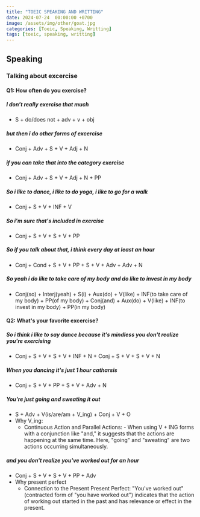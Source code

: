 ```yaml
---
title: "TOEIC SPEAKING AND WRITTING"
date: 2024-07-24  00:00:00 +0700
image: /assets/img/other/goat.jpg
categories: [Toeic, Speaking, Writting]
tags: [toeic, speaking, writting]
---
```


## Speaking

### Talking about excercise

#### Q1: How often do you exercise?

##### I don’t really exercise that much

- S + do/does not + adv + v + obj
##### but then i do other forms of excercise
- Conj + Adv + S + V + Adj + N
##### if you can take that into the category exercise
- Conj + Adv + S + V + Adj + N + PP
##### So i like to dance, i like to do yoga, i like to go for a walk
- Conj + S + V + INF + V
##### So i'm sure that's included in exercise
- Conj + S + V + S + V + PP
##### So if you talk about that, i think every day at least an hour
- Conj + Cond + S + V + PP + S + V + Adv + Adv + N
##### So yeah i do like to take care of my body and do like to invest in my body
- Conj(so) + Interj(yeah) + S(i) + Aux(do) + V(like) + INF(to take care of my body) + PP(of my body) + Conj(and) + Aux(do) + V(like) + INF(to invest in my body) + PP(in my body)

#### Q2: What's your favorite excercise?

##### So i think i like to say dance because it's mindless you don't realize you're exercising

- Conj + S + V + S + V + INF + N + Conj + S + V + S + V + N
##### When you dancing it's just 1 hour catharsis
- Conj + S + V + PP + S + V + Adv + N
##### You're just going and sweating it out
- S + Adv + V(is/are/am + V_ing) + Conj + V + O
- Why V_ing:
  - Continuous Action and Parallel Actions: - When using V + ING forms with a conjunction like "and," it suggests that the actions are happening at the same time. Here, "going" and "sweating" are two actions occurring simultaneously.
##### and you don't realize you've worked out for an hour
- Conj + S + V + S + V + PP + Adv 
- Why present perfect 
  - Connection to the Present
Present Perfect: "You've worked out" (contracted form of "you have worked out") indicates that the action of working out started in the past and has relevance or effect in the present.

